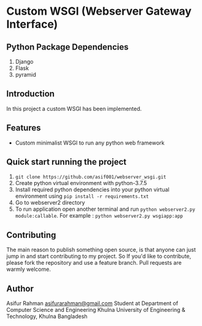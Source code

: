 # Custom WSGI (Webserver Gateway Interface)


## Python Package Dependencies
1. Django
2. Flask
3. pyramid 


## Introduction
In this project a custom WSGI has been implemented.



## Features
* Custom minimalist WSGI to run any python web framework


## Quick start running the project
1. `git clone https://github.com/asif001/webserver_wsgi.git`
2. Create python virtual environment with python-3.7.5
3. Install required python dependencies into your python virtual environment using `pip install -r requirements.txt`
4. Go to webserver2 directory
5. To run application open another terminal and run `python webserver2.py module:callable`. For example : `python webserver2.py wsgiapp:app`



## Contributing
The main reason to publish something open source, is that anyone can just jump in and start contributing to my project.
So If you'd like to contribute, please fork the repository and use a feature branch. Pull requests are warmly welcome.


## Author
Asifur Rahman
asifurarahman@gmail.com
Student at Department of Computer Science and Engineering
Khulna University of Engineering & Technology, Khulna
Bangladesh